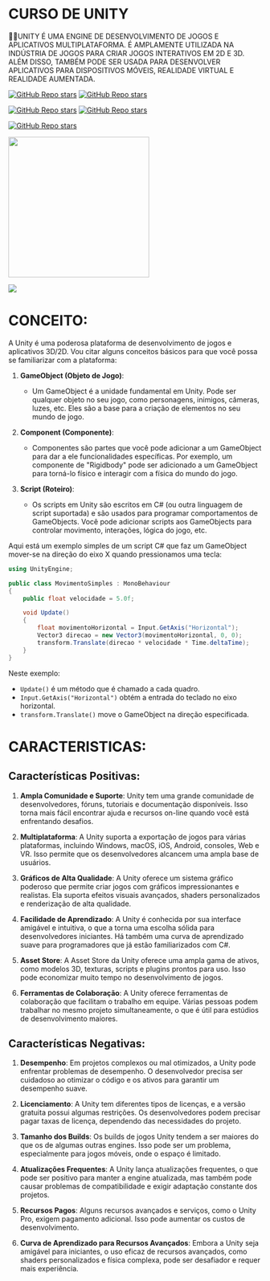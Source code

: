# CURSO DE UNITY
👨‍⚖️UNITY É UMA ENGINE DE DESENVOLVIMENTO DE JOGOS E APLICATIVOS MULTIPLATAFORMA. É AMPLAMENTE UTILIZADA NA INDÚSTRIA DE JOGOS PARA CRIAR JOGOS INTERATIVOS EM 2D E 3D. ALÉM DISSO, TAMBÉM PODE SER USADA PARA DESENVOLVER APLICATIVOS PARA DISPOSITIVOS MÓVEIS, REALIDADE VIRTUAL E REALIDADE AUMENTADA.

[![GitHub Repo stars](https://img.shields.io/badge/VILHALVA-GITHUB-03A9F4?logo=github)](https://github.com/VILHALVA) 
[![GitHub Repo stars](https://img.shields.io/badge/VEJA%20OS-VIDEOS-03A9F4?logo=youtube)](https://www.youtube.com/@vilhalva100/search?query=Unity)

[![GitHub Repo stars](https://img.shields.io/badge/VEJA-DOCUMENTAÇÃO-03A9F4?logo=google)](https://docs.unity.com/) 
[![GitHub Repo stars](https://img.shields.io/badge/LINGUAGEM%20DE-PROGRAMAÇÃO-03A9F4?logo=github)](https://github.com/VILHALVA/CURSO-DE-C-SHARP)
<br>

[![GitHub Repo stars](https://img.shields.io/badge/-PLAYLIST%20DO%20YOUTUBE-blueviolet)](https://youtube.com/playlist?list=PL4nQezgDb6K402DAybKB9ZR5NfWGtH445&si=4DJLFMuwh6gl3R3h)

<img src="https://encrypted-tbn0.gstatic.com/images?q=tbn:ANd9GcQmOXKgyGaKd1MKhA7Ny_HveUuB5g4zuQ-RtQ&usqp=CAU" align="center" width="280"> <br>

![](https://i.imgur.com/waxVImv.png)

# CONCEITO:
A Unity é uma poderosa plataforma de desenvolvimento de jogos e aplicativos 3D/2D. Vou citar alguns conceitos básicos para que você possa se familiarizar com a plataforma:

1. **GameObject (Objeto de Jogo)**:
   - Um GameObject é a unidade fundamental em Unity. Pode ser qualquer objeto no seu jogo, como personagens, inimigos, câmeras, luzes, etc. Eles são a base para a criação de elementos no seu mundo de jogo.

2. **Component (Componente)**:
   - Componentes são partes que você pode adicionar a um GameObject para dar a ele funcionalidades específicas. Por exemplo, um componente de "Rigidbody" pode ser adicionado a um GameObject para torná-lo físico e interagir com a física do mundo do jogo.

3. **Script (Roteiro)**:
   - Os scripts em Unity são escritos em C# (ou outra linguagem de script suportada) e são usados para programar comportamentos de GameObjects. Você pode adicionar scripts aos GameObjects para controlar movimento, interações, lógica do jogo, etc.

Aqui está um exemplo simples de um script C# que faz um GameObject mover-se na direção do eixo X quando pressionamos uma tecla:

```csharp
using UnityEngine;

public class MovimentoSimples : MonoBehaviour
{
    public float velocidade = 5.0f;

    void Update()
    {
        float movimentoHorizontal = Input.GetAxis("Horizontal");
        Vector3 direcao = new Vector3(movimentoHorizontal, 0, 0);
        transform.Translate(direcao * velocidade * Time.deltaTime);
    }
}
```

Neste exemplo:

- `Update()` é um método que é chamado a cada quadro.
- `Input.GetAxis("Horizontal")` obtém a entrada do teclado no eixo horizontal.
- `transform.Translate()` move o GameObject na direção especificada.

# CARACTERISTICAS:
## Características Positivas:
1. **Ampla Comunidade e Suporte**: Unity tem uma grande comunidade de desenvolvedores, fóruns, tutoriais e documentação disponíveis. Isso torna mais fácil encontrar ajuda e recursos on-line quando você está enfrentando desafios.

2. **Multiplataforma**: A Unity suporta a exportação de jogos para várias plataformas, incluindo Windows, macOS, iOS, Android, consoles, Web e VR. Isso permite que os desenvolvedores alcancem uma ampla base de usuários.

3. **Gráficos de Alta Qualidade**: A Unity oferece um sistema gráfico poderoso que permite criar jogos com gráficos impressionantes e realistas. Ela suporta efeitos visuais avançados, shaders personalizados e renderização de alta qualidade.

4. **Facilidade de Aprendizado**: A Unity é conhecida por sua interface amigável e intuitiva, o que a torna uma escolha sólida para desenvolvedores iniciantes. Há também uma curva de aprendizado suave para programadores que já estão familiarizados com C#.

5. **Asset Store**: A Asset Store da Unity oferece uma ampla gama de ativos, como modelos 3D, texturas, scripts e plugins prontos para uso. Isso pode economizar muito tempo no desenvolvimento de jogos.

6. **Ferramentas de Colaboração**: A Unity oferece ferramentas de colaboração que facilitam o trabalho em equipe. Várias pessoas podem trabalhar no mesmo projeto simultaneamente, o que é útil para estúdios de desenvolvimento maiores.

## Características Negativas:
1. **Desempenho**: Em projetos complexos ou mal otimizados, a Unity pode enfrentar problemas de desempenho. O desenvolvedor precisa ser cuidadoso ao otimizar o código e os ativos para garantir um desempenho suave.

2. **Licenciamento**: A Unity tem diferentes tipos de licenças, e a versão gratuita possui algumas restrições. Os desenvolvedores podem precisar pagar taxas de licença, dependendo das necessidades do projeto.

3. **Tamanho dos Builds**: Os builds de jogos Unity tendem a ser maiores do que os de algumas outras engines. Isso pode ser um problema, especialmente para jogos móveis, onde o espaço é limitado.

4. **Atualizações Frequentes**: A Unity lança atualizações frequentes, o que pode ser positivo para manter a engine atualizada, mas também pode causar problemas de compatibilidade e exigir adaptação constante dos projetos.

5. **Recursos Pagos**: Alguns recursos avançados e serviços, como o Unity Pro, exigem pagamento adicional. Isso pode aumentar os custos de desenvolvimento.

6. **Curva de Aprendizado para Recursos Avançados**: Embora a Unity seja amigável para iniciantes, o uso eficaz de recursos avançados, como shaders personalizados e física complexa, pode ser desafiador e requer mais experiência.

